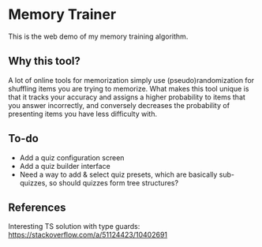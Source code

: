 # Memory Trainer
This is the web demo of my memory training algorithm.

## Why this tool?
A lot of online tools for memorization simply use (pseudo)randomization for shuffling items you are trying to memorize. What makes this tool unique is that it tracks your accuracy and assigns a higher probability to items that you answer incorrectly, and conversely decreases the probability of presenting items you have less difficulty with.
<!-- Name ideas
Memory Trainer
Memory Speed Trainer
Recall Trainer
Memory Coach
-->

## To-do
- Add a quiz configuration screen
- Add a quiz builder interface
- Need a way to add & select quiz presets, which are basically sub-quizzes, so should quizzes form tree structures?

## References
Interesting TS solution with type guards:
https://stackoverflow.com/a/51124423/10402691
